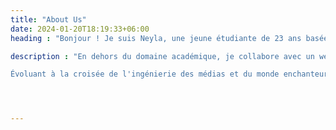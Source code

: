 ```yaml
---
title: "About Us"
date: 2024-01-20T18:19:33+06:00
heading : "Bonjour ! Je suis Neyla, une jeune étudiante de 23 ans basée en Suisse, actuellement en plein cursus de bachelor en ingénierie des médias."

description : "En dehors du domaine académique, je collabore avec un wedding planner et je travaille également en tant qu'indépendante dans la création de branding. Ces activités professionnelles me permettent non seulement d'appliquer mes compétences en gestion et en organisation, mais aussi de donner libre cours à ma créativité. Que ce soit en imaginant des décors féeriques ou en contribuant à l'organisation de journées de mariage inoubliables, chaque projet représente une nouvelle aventure où je peux pleinement exprimer mon potentiel créatif.

Évoluant à la croisée de l'ingénierie des médias et du monde enchanteur du mariage, je trouve mon épanouissement en fusionnant technologie et créativité pour concevoir des expériences à la fois uniques et inspirantes."




---
```

